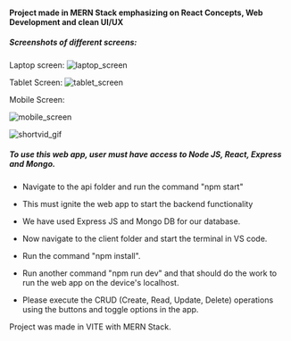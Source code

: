 #### Project made in MERN Stack emphasizing on React Concepts, Web Development and clean UI/UX

##### Screenshots of different screens: 
Laptop screen: ![laptop_screen](https://github.com/ankitdeb11/todo_quadb_task/assets/95062786/563cfa77-a2e1-4351-b21c-e037c0b76f11)



Tablet Screen: ![tablet_screen](https://github.com/ankitdeb11/todo_quadb_task/assets/95062786/2b54792e-c3f5-498e-8823-17a5ec4ee560)

Mobile Screen: 

![mobile_screen](https://github.com/ankitdeb11/todo_quadb_task/assets/95062786/0a1006b5-1b6c-4ea6-b6fa-982f9deffdc8)


![shortvid_gif](https://github.com/ankitdeb11/todo_quadb_task/assets/95062786/9977be98-4bd0-4c9e-87ef-67c7a9c1d3bf)










##### To use this web app, user must have access to Node JS, React, Express and Mongo. 
 - Navigate to the api folder and run the command "npm start"
 - This must ignite the web app to start the backend functionality
 - We have used Express JS and Mongo DB for our database.



 -  Now navigate to the client folder and start the terminal in VS code.
 -  Run the command "npm install".
 -  Run another command "npm run dev" and that should do the work to run the web app on the device's localhost.
 -  Please execute the CRUD (Create, Read, Update, Delete) operations using the buttons and toggle options in the app.


Project was made in VITE with MERN Stack.
